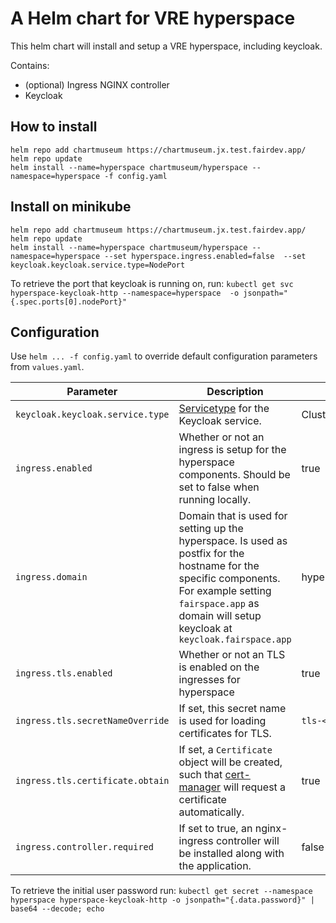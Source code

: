 # A Helm chart for VRE hyperspace
This helm chart will install and setup a VRE hyperspace, including keycloak. 

Contains:
- (optional) Ingress NGINX controller
- Keycloak

## How to install

```
helm repo add chartmuseum https://chartmuseum.jx.test.fairdev.app/
helm repo update
helm install --name=hyperspace chartmuseum/hyperspace --namespace=hyperspace -f config.yaml
```

## Install on minikube
```
helm repo add chartmuseum https://chartmuseum.jx.test.fairdev.app/
helm repo update
helm install --name=hyperspace chartmuseum/hyperspace --namespace=hyperspace --set hyperspace.ingress.enabled=false  --set keycloak.keycloak.service.type=NodePort
```

To retrieve the port that keycloak is running on, run:
`kubectl get svc hyperspace-keycloak-http --namespace=hyperspace  -o jsonpath="{.spec.ports[0].nodePort}"`

## Configuration
Use `helm ... -f config.yaml` to override default configuration parameters from `values.yaml`.


| Parameter  | Description  | Default |
|---|---|---|
| `keycloak.keycloak.service.type`  | [Servicetype](https://kubernetes.io/docs/concepts/services-networking/service/#publishing-services-service-types) for the Keycloak service. |  ClusterIP |
| `ingress.enabled`  | Whether or not an ingress is setup for the hyperspace components. Should be set to false when running locally.  | true  |
| `ingress.domain`   | Domain that is used for setting up the hyperspace. Is used as postfix for the hostname for the specific components. For example setting `fairspace.app` as domain will setup keycloak at `keycloak.fairspace.app`  | hyperspace.ci.test.fairdev.app  |
| `ingress.tls.enabled`  | Whether or not an TLS is enabled on the ingresses for hyperspace  | true  |
| `ingress.tls.secretNameOverride`  | If set, this secret name is used for loading certificates for TLS. | `tls-<release name>` |
| `ingress.tls.certificate.obtain`  | If set, a `Certificate` object will be created, such that [cert-manager](https://cert-manager.readthedocs.io/en/latest/) will request a certificate automatically. | true |
| `ingress.controller.required`  | If set to true, an nginx-ingress controller will be installed along with the application. | false |

To retrieve the initial user password run:
`kubectl get secret --namespace hyperspace hyperspace-keycloak-http -o jsonpath="{.data.password}" | base64 --decode; echo`



